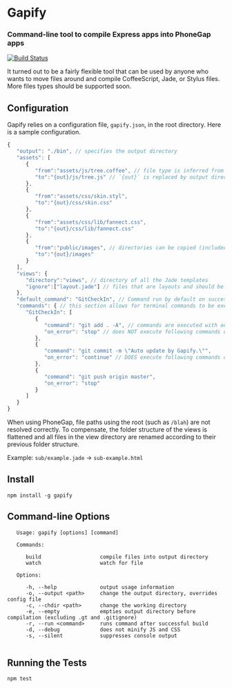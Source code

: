 # Gapify
### Command-line tool to compile Express apps into PhoneGap apps
[![Build Status](https://secure.travis-ci.org/Fannect/gapify.png?branch=master)](https://travis-ci.org/Fannect/gapify)

It turned out to be a fairly flexible tool that can be used by anyone who wants to move files around and compile CoffeeScript, Jade, or Stylus files. More files types should be supported soon.

## Configuration

Gapify relies on a configuration file, `gapify.json`, in the root directory. Here is a sample configuration.

```javascript
{
   "output": "./bin", // specifies the output directory
   "assets": [
      {
         "from":"assets/js/tree.coffee", // file type is inferred from extension
         "to":"{out}/js/tree.js" // `{out}` is replaced by output directory
      },
      {
         "from":"assets/css/skin.styl",
         "to":"{out}/css/skin.css"
      },
      {
         "from":"assets/css/lib/fannect.css",
         "to":"{out}/css/lib/fannect.css"
      },
      {
         "from":"public/images", // directories can be copied (included subdirectories)
         "to":"{out}/images"
      }
   ],
   "views": {
      "directory":"views", // directory of all the Jade templates
      "ignore":["layout.jade"] // files that are layouts and should be ignored
   },
   "default_command": "GitCheckIn", // Command run by default on success
   "commands": { // this section allows for terminal commands to be executed on success compilation
      "GitCheckIn": [
         {
            "command": "git add . -A", // commands are executed with output directory as the working directory
            "on_error": "stop" // does NOT execute following commands on an error
         },
         {
            "command": "git commit -m \"Auto update by Gapify.\"",
            "on_error": "continue" // DOES execute following commands on an error
         },
         {
            "command": "git push origin master",
            "on_error": "stop"
         }
      ]
   }
}
```
When using PhoneGap, file paths using the root (such as `/blah`) are not resolved correctly. To compensate, the folder structure of the views is flattened and all files in the view directory are renamed according to their previous folder structure.

Example: `sub/example.jade` -> `sub-example.html`

## Install
```
npm install -g gapify
```

## Command-line Options
```
   Usage: gapify [options] [command]
   
   Commands:
   
      build                   compile files into output directory
      watch                   watch for file
      
   Options:
   
      -h, --help              output usage information
      -o, --output <path>     change the output directory, overrides config file
      -c, --chdir <path>      change the working directory
      -e, --empty             empties output directory before compilation (excluding .gt and .gitignore)
      -r, --run <command>     runs command after successful build
      -d, --debug             does not minify JS and CSS
      -s, --silent            suppresses console output
      
```

## Running the Tests
```
npm test
```
